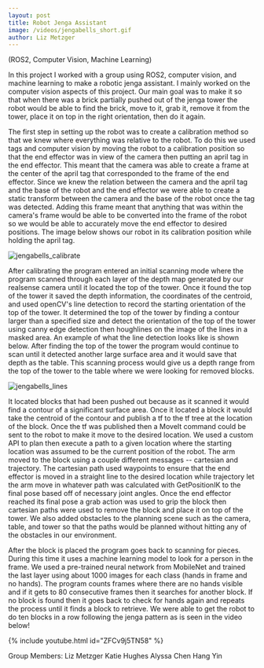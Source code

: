 ```yaml
--- 
layout: post
title: Robot Jenga Assistant
image: /videos/jengabells_short.gif
author: Liz Metzger
---
```


(ROS2, Computer Vision, Machine Learning)

In this project I worked with a group using ROS2, computer vision, and machine learning to make a robotic jenga assistant. I mainly worked on the computer vision aspects of this
project. Our main goal was to make it so that when there was a brick partially pushed out of the jenga tower the robot would be able to find the brick, move to it,
grab it, remove it from the tower, place it on top in the right orientation, then do it again.
 
The first step in setting up the robot was to create a calibration method so that we knew where everything was relative to the robot. To do this we used tags and computer vision
by moving the robot to a calibration position so that the end effector was in view of the camera then putting an april tag in the end effector. This meant that the camera was able to create a frame at the center of the april tag that corresponded to the frame of the end effector. Since we knew the relation between the camera and the april tag and the base of the robot and the end effector we were able to create a static transform between the camera and the base of the robot once the tag was detected. Adding this frame meant that anything that was within the camera's frame would be able to be converted into the frame of the robot so we would be able to accurately move the end effector to desired positions. The image below shows our robot in its calibration position while holding the april tag.
 
 
![jengabells_calibrate](https://user-images.githubusercontent.com/113066141/207953649-ddb1ad7e-306a-4757-a529-b653817149e2.jpg)
 
 
After calibrating the program entered an initial scanning mode where the program scanned through each layer of the depth map generated by our realsense camera until it located the top of the tower. Once it found the top of the tower it saved the depth information, the coordinates of the centroid, and used openCV's line detection to record the starting orientation of the top of the tower. It determined the top of the tower by finding a contour larger than a specified size and detect the orientation of the top of the tower using canny edge detection then houghlines on the image of the lines in a masked area. An example of what the line detection looks like is shown below. After finding the top of the tower the program would continue to scan until it detected another large surface area and it would save that depth as the table. This scanning process would give us a depth range from the top of the tower to the table where we were looking for removed blocks.
 
 
![jengabells_lines](https://user-images.githubusercontent.com/113066141/207953537-13d00770-abe8-4372-98e5-264ca3741dc9.jpg)
 
 
It located blocks that had been pushed out because as it scanned it would find a contour of a significant surface area. Once it located a block it would take the centroid of the contour and publish a tf to the tf tree at the location of the block. Once the tf was published then a MoveIt command could be sent to the robot to make it move to the desired location. We used a custom API to plan then execute a path to a given location where the starting location was assumed to be the current position of the robot. The arm moved to the block using a couple different messages -- cartesian and trajectory. The cartesian path used waypoints to ensure that the end effector is moved in a straight line to the desired location while trajectory let the arm move in whatever path was calculated with GetPositionIK to the final pose based off of necessary joint angles. Once the end effector reached its final pose a grab action was used to grip the block then cartesian paths were used to remove the block and place it on top of the tower. We also added obstacles to the planning scene such as the camera, table, and tower so that the paths would be planned without hitting any of the obstacles in our environment.
 
After the block is placed the program goes back to scanning for pieces. During this time it uses a machine learning model to look for a person in the frame. We used a pre-trained neural network from MobileNet and trained the last layer using about 1000 images for each class (hands in frame and no hands). The program counts frames where there are no hands visible and if it gets to 80 consecutive frames then it searches for another block. If no block is found then it goes back to check for hands again and repeats the process until it finds a block to retrieve. We were able to get the robot to do ten blocks in a row following the jenga pattern as is seen in the video below!


{% include youtube.html id="ZFCv9j5TN58" %}

Group Members:
Liz Metzger
Katie Hughes
Alyssa Chen
Hang Yin